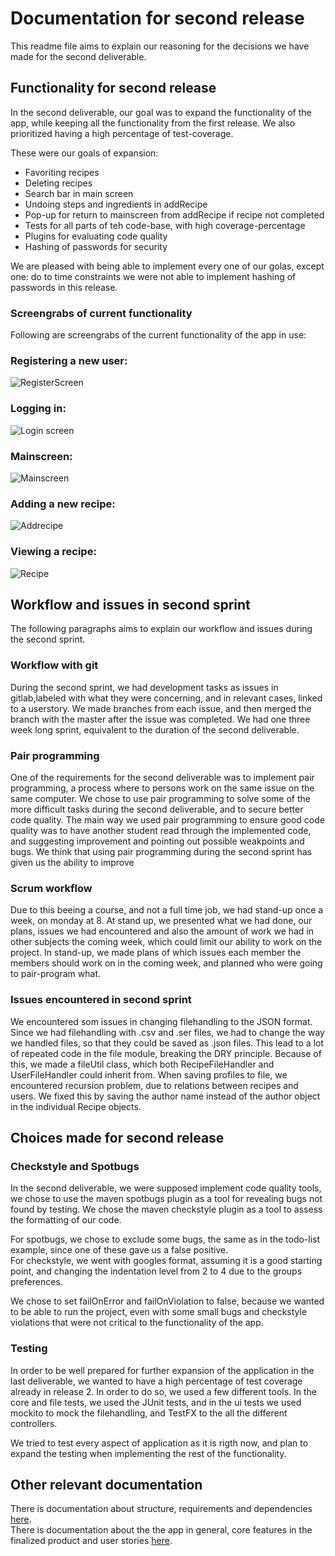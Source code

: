 # Documentation for second release

This readme file aims to explain our reasoning for the decisions we have made for the second deliverable. 

## Functionality for second release

In the second deliverable, our goal was to expand the functionality of the app, while keeping all the functionality from the first release. We also prioritized having a high percentage of test-coverage. 

These were our goals of expansion: 

- Favoriting recipes
- Deleting recipes
- Search bar in main screen
- Undoing steps and ingredients in addRecipe
- Pop-up for return to mainscreen from addRecipe if recipe not completed
- Tests for all parts of teh code-base, with high coverage-percentage
- Plugins for evaluating code quality
- Hashing of passwords for security

We are pleased with being able to implement every one of our golas, except one: do to time constraints we were not able to implement hashing of passwords in this release. 

### Screengrabs of current functionality

Following are screengrabs of the current functionality of the app in use: 

### Registering a new user:

![RegisterScreen](https://i.imgur.com/s9bpp7z.png)

### Logging in:

![Login screen](https://i.imgur.com/hMHZGDD.png)

### Mainscreen:

![Mainscreen](link)

### Adding a new recipe:

![Addrecipe](link)

### Viewing a recipe:

![Recipe](link)


## Workflow and issues in second sprint

The following paragraphs aims to explain our workflow and issues during the second sprint.

### Workflow with git

During the second sprint, we had development tasks as issues in gitlab,labeled with what they were concerning, and in relevant cases, linked to a userstory. We made branches from each issue, and then merged the branch with the master after the issue was completed. We had one three week long sprint, equivalent to the duration of the second deliverable. 

### Pair programming 

One of the requirements for the second deliverable was to implement pair programming, a process where to persons work on the same issue on the same computer. We chose to use pair programming to solve some of the more difficult tasks during the second deliverable, and to secure better code quality. The main way we used pair programming to ensure good code quality was to have another student read through the implemented code, and suggesting improvement and pointing out possible weakpoints and bugs. We think that using pair programming during the second sprint has given us the ability to improve 

### Scrum workflow

Due to this beeing a course, and not a full time job, we had stand-up once a week, on monday at 8. At stand up, we presented what we had done, our plans, issues we had encountered and also the amount of work we had in other subjects the coming week, which could limit our ability to work on the project. In stand-up, we made plans of which issues each member the members should work on in the coming week, and planned who were going to pair-program what. 

### Issues encountered in second sprint

We encountered som issues in changing filehandling to the JSON format. Since we had filehandling with .csv and .ser files, we had to change the way we handled files, so that they could be saved as .json files. This lead to a lot of repeated code in the file module, breaking the DRY principle. Because of this, we made a fileUtil class, which both RecipeFileHandler and UserFileHandler could inherit from. When saving profiles to file, we encountered recursion problem, due to relations between recipes and users. We fixed this by saving the author name instead of the author object in the individual Recipe objects. 

## Choices made for second release

### Checkstyle and Spotbugs

In the second deliverable, we were supposed implement code quality tools, we chose to use the maven spotbugs plugin as a tool for revealing bugs not found by testing. We chose the maven checkstyle plugin as a tool to assess the formatting of our code. 

For spotbugs, we chose to exclude some bugs, the same as in the todo-list example, since one of these gave us a false positive.  
For checkstyle, we went with googles format, assuming it is a good starting point, and changing the indentation level from 2 to 4 due to the groups preferences. 

We chose to set failOnError and failOnViolation to false, because we wanted to be able to run the project, even with some small bugs and checkstyle violations that were not critical to the functionality of the app. 

### Testing 

In order to be well prepared for further expansion of the application in the last deliverable, we wanted to have a high percentage of test coverage already in release 2. In order to do so, we used a few different tools. In the core and file tests, we used the JUnit tests, and in the ui tests we used mockito to mock the filehandling, and TestFX to the all the different controllers. 

We tried to test every aspect of application as it is rigth now, and plan to expand the testing when implementing the rest of the functionality. 

## Other relevant documentation

There is documentation about structure, requirements and dependencies [here](../../readme.md).  
There is documentation about the the app in general, core features in the finalized product and user stories [here](../../group-project/README.md).
